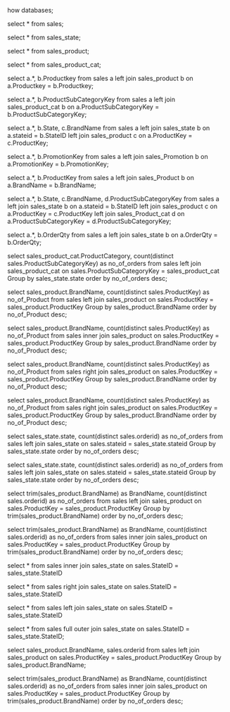 how databases;


select * from sales;

select * from sales_state;

select * from sales_product;

select * from sales_product_cat;

select a.*, b.Productkey
from sales a
left join sales_product b
on a.Productkey = b.Productkey;

select a.*, b.ProductSubCategoryKey
from sales a
left join sales_product_cat b
on a.ProductSubCategoryKey = b.ProductSubCategoryKey;

select a.*, b.State, c.BrandName
from sales a
left join sales_state b
on a.stateid = b.StateID
left join sales_product c
on a.ProductKey = c.ProductKey;

select a.*, b.PromotionKey
from sales a
left join sales_Promotion b
on a.PromotionKey = b.PromotionKey;

select a.*, b.ProductKey
from sales a
left join sales_Product b
on a.BrandName = b.BrandName;

select a.*, b.State, c.BrandName, d.ProductSubCategoryKey
from sales a
left join sales_state b
on a.stateid = b.StateID
left join sales_product c
on a.ProductKey = c.ProductKey
left join sales_Product_cat d
on a.ProductSubCategoryKey = d.ProductSubCategoryKey;

select a.*, b.OrderQty
from sales a
left join sales_state b
on a.OrderQty = b.OrderQty;


select sales_product_cat.ProductCategory,
count(distinct sales.ProductSubCategoryKey) as no_of_orders
from sales
left join sales_product_cat
on sales.ProductSubCategoryKey = sales_product_cat
Group by sales_state.state
order by no_of_orders desc;

select sales_product.BrandName,
count(distinct sales.ProductKey) as no_of_Product
from sales
left join sales_product 
on sales.ProductKey = sales_product.ProductKey
Group by  sales_product.BrandName
order by no_of_Product desc;


select sales_product.BrandName,
count(distinct sales.ProductKey) as no_of_Product
from sales
inner join sales_product 
on sales.ProductKey = sales_product.ProductKey
Group by  sales_product.BrandName
order by no_of_Product desc;

select sales_product.BrandName,
count(distinct sales.ProductKey) as no_of_Product
from sales
right join sales_product 
on sales.ProductKey = sales_product.ProductKey
Group by  sales_product.BrandName
order by no_of_Product desc;

select sales_product.BrandName,
count(distinct sales.ProductKey) as no_of_Product
from sales
right join sales_product 
on sales.ProductKey = sales_product.ProductKey
Group by  sales_product.BrandName
order by no_of_Product desc;

select sales_state.state,
count(distinct sales.orderid) as no_of_orders
from sales
left join sales_state 
on sales.stateid = sales_state.stateid
Group by sales_state.state
order by no_of_orders desc;

select sales_state.state,
count(distinct sales.orderid) as no_of_orders
from sales
left join sales_state 
on sales.stateid = sales_state.stateid
Group by sales_state.state
order by no_of_orders desc;

select trim(sales_product.BrandName) as BrandName,
count(distinct sales.orderid) as no_of_orders
from sales
left join sales_product 
on sales.ProductKey = sales_product.ProductKey
Group by trim(sales_product.BrandName)
order by no_of_orders desc;

select trim(sales_product.BrandName) as BrandName,
count(distinct sales.orderid) as no_of_orders
from sales
inner join sales_product 
on sales.ProductKey = sales_product.ProductKey
Group by trim(sales_product.BrandName)
order by no_of_orders desc;

select * from sales
inner join sales_state
on sales.StateID = sales_state.StateID

select * from sales
right join sales_state
on sales.StateID = sales_state.StateID

select * from sales
left join sales_state
on sales.StateID = sales_state.StateID

select * from sales
full outer join sales_state
on sales.StateID = sales_state.StateID;

select sales_product.BrandName, sales.orderid 
from sales
left join sales_product 
on sales.ProductKey = sales_product.ProductKey
Group by sales_product.BrandName;


select trim(sales_product.BrandName) as BrandName,
count(distinct sales.orderid) as no_of_orders
from sales
inner join sales_product 
on sales.ProductKey = sales_product.ProductKey
Group by trim(sales_product.BrandName)
order by no_of_orders desc;
